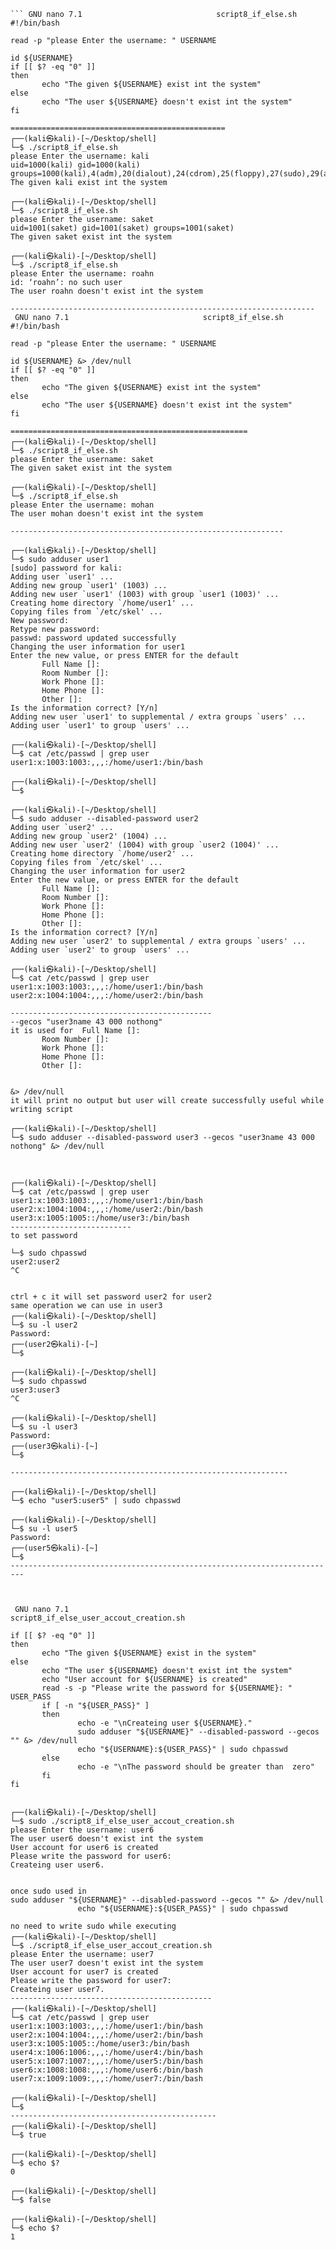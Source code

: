 ```
``` GNU nano 7.1                              script8_if_else.sh                                        
#!/bin/bash

read -p "please Enter the username: " USERNAME

id ${USERNAME}
if [[ $? -eq "0" ]]
then
        echo "The given ${USERNAME} exist int the system"
else
        echo "The user ${USERNAME} doesn't exist int the system"
fi

================================================
┌──(kali㉿kali)-[~/Desktop/shell]
└─$ ./script8_if_else.sh                         
please Enter the username: kali
uid=1000(kali) gid=1000(kali) groups=1000(kali),4(adm),20(dialout),24(cdrom),25(floppy),27(sudo),29(audio),30(dip),44(video),46(plugdev),109(netdev),119(wireshark),122(bluetooth),134(scanner),142(vboxsf),143(kaboxer)
The given kali exist int the system

┌──(kali㉿kali)-[~/Desktop/shell]
└─$ ./script8_if_else.sh
please Enter the username: saket
uid=1001(saket) gid=1001(saket) groups=1001(saket)
The given saket exist int the system

┌──(kali㉿kali)-[~/Desktop/shell]
└─$ ./script8_if_else.sh
please Enter the username: roahn
id: ‘roahn’: no such user
The user roahn doesn't exist int the system

--------------------------------------------------------------------
  GNU nano 7.1                              script8_if_else.sh                                        
#!/bin/bash

read -p "please Enter the username: " USERNAME

id ${USERNAME} &> /dev/null
if [[ $? -eq "0" ]]
then
        echo "The given ${USERNAME} exist int the system"
else
        echo "The user ${USERNAME} doesn't exist int the system"
fi

=====================================================
┌──(kali㉿kali)-[~/Desktop/shell]
└─$ ./script8_if_else.sh
please Enter the username: saket
The given saket exist int the system

┌──(kali㉿kali)-[~/Desktop/shell]
└─$ ./script8_if_else.sh
please Enter the username: mohan
The user mohan doesn't exist int the system

-------------------------------------------------------------

┌──(kali㉿kali)-[~/Desktop/shell]
└─$ sudo adduser user1             
[sudo] password for kali: 
Adding user `user1' ...
Adding new group `user1' (1003) ...
Adding new user `user1' (1003) with group `user1 (1003)' ...
Creating home directory `/home/user1' ...
Copying files from `/etc/skel' ...
New password: 
Retype new password: 
passwd: password updated successfully
Changing the user information for user1
Enter the new value, or press ENTER for the default
        Full Name []: 
        Room Number []: 
        Work Phone []: 
        Home Phone []: 
        Other []: 
Is the information correct? [Y/n] 
Adding new user `user1' to supplemental / extra groups `users' ...
Adding user `user1' to group `users' ...
 
┌──(kali㉿kali)-[~/Desktop/shell]
└─$ cat /etc/passwd | grep user
user1:x:1003:1003:,,,:/home/user1:/bin/bash

┌──(kali㉿kali)-[~/Desktop/shell]
└─$ 

┌──(kali㉿kali)-[~/Desktop/shell]
└─$ sudo adduser --disabled-password user2
Adding user `user2' ...
Adding new group `user2' (1004) ...
Adding new user `user2' (1004) with group `user2 (1004)' ...
Creating home directory `/home/user2' ...
Copying files from `/etc/skel' ...
Changing the user information for user2
Enter the new value, or press ENTER for the default
        Full Name []: 
        Room Number []: 
        Work Phone []: 
        Home Phone []: 
        Other []: 
Is the information correct? [Y/n] 
Adding new user `user2' to supplemental / extra groups `users' ...
Adding user `user2' to group `users' ...

┌──(kali㉿kali)-[~/Desktop/shell]
└─$ cat /etc/passwd | grep user
user1:x:1003:1003:,,,:/home/user1:/bin/bash
user2:x:1004:1004:,,,:/home/user2:/bin/bash

---------------------------------------------
--gecos "user3name 43 000 nothong"
it is used for  Full Name []: 
        Room Number []: 
        Work Phone []: 
        Home Phone []: 
        Other []: 
  

 &> /dev/null
 it will print no output but user will create successfully useful while writing script

┌──(kali㉿kali)-[~/Desktop/shell]
└─$ sudo adduser --disabled-password user3 --gecos "user3name 43 000 nothong" &> /dev/null



┌──(kali㉿kali)-[~/Desktop/shell]
└─$ cat /etc/passwd | grep user                                                           
user1:x:1003:1003:,,,:/home/user1:/bin/bash
user2:x:1004:1004:,,,:/home/user2:/bin/bash
user3:x:1005:1005::/home/user3:/bin/bash
---------------------------
to set password

└─$ sudo chpasswd
user2:user2
^C


ctrl + c it will set password user2 for user2
same operation we can use in user3
┌──(kali㉿kali)-[~/Desktop/shell]
└─$ su -l user2  
Password: 
┌──(user2㉿kali)-[~]
└─$       

┌──(kali㉿kali)-[~/Desktop/shell]
└─$ sudo chpasswd              
user3:user3
^C

┌──(kali㉿kali)-[~/Desktop/shell]
└─$ su -l user3  
Password: 
┌──(user3㉿kali)-[~]
└─$                    

--------------------------------------------------------------

┌──(kali㉿kali)-[~/Desktop/shell]
└─$ echo "user5:user5" | sudo chpasswd     

┌──(kali㉿kali)-[~/Desktop/shell]
└─$ su -l user5                                   
Password: 
┌──(user5㉿kali)-[~]
└─$                  
-------------------------------------------------------------------------



  GNU nano 7.1                    script8_if_else_user_accout_creation.sh   

if [[ $? -eq "0" ]]
then
        echo "The given ${USERNAME} exist in the system"
else
        echo "The user ${USERNAME} doesn't exist int the system"
        echo "User account for ${USERNAME} is created"
        read -s -p "Please write the password for ${USERNAME}: " USER_PASS
        if [ -n "${USER_PASS}" ]
        then 
                echo -e "\nCreateing user ${USERNAME}."
                sudo adduser "${USERNAME}" --disabled-password --gecos "" &> /dev/null
                echo "${USERNAME}:${USER_PASS}" | sudo chpasswd
        else
                echo -e "\nThe password should be greater than  zero"
        fi
fi


┌──(kali㉿kali)-[~/Desktop/shell]
└─$ sudo ./script8_if_else_user_accout_creation.sh
please Enter the username: user6
The user user6 doesn't exist int the system
User account for user6 is created
Please write the password for user6: 
Createing user user6.


once sudo used in
 sudo adduser "${USERNAME}" --disabled-password --gecos "" &> /dev/null
                echo "${USERNAME}:${USER_PASS}" | sudo chpasswd

no need to write sudo while executing                      
┌──(kali㉿kali)-[~/Desktop/shell]
└─$ ./script8_if_else_user_accout_creation.sh
please Enter the username: user7
The user user7 doesn't exist int the system
User account for user7 is created
Please write the password for user7: 
Createing user user7.
---------------------------------------------
┌──(kali㉿kali)-[~/Desktop/shell]
└─$ cat /etc/passwd | grep user                     
user1:x:1003:1003:,,,:/home/user1:/bin/bash
user2:x:1004:1004:,,,:/home/user2:/bin/bash
user3:x:1005:1005::/home/user3:/bin/bash
user4:x:1006:1006:,,,:/home/user4:/bin/bash
user5:x:1007:1007:,,,:/home/user5:/bin/bash
user6:x:1008:1008:,,,:/home/user6:/bin/bash
user7:x:1009:1009:,,,:/home/user7:/bin/bash

┌──(kali㉿kali)-[~/Desktop/shell]
└─$ 
----------------------------------------------
┌──(kali㉿kali)-[~/Desktop/shell]
└─$ true                             

┌──(kali㉿kali)-[~/Desktop/shell]
└─$ echo $?                           
0

┌──(kali㉿kali)-[~/Desktop/shell]
└─$ false                                                         

┌──(kali㉿kali)-[~/Desktop/shell]
└─$ echo $?
1


